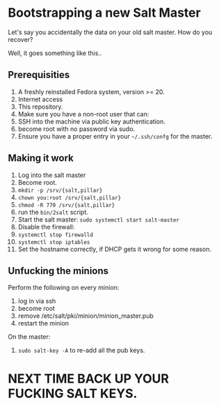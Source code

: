 # Bootstrapping a new Salt Master

Let's say you accidentally the data on your old salt master.  How do you recover?

Well, it goes something like this..

## Prerequisities

1. A freshly reinstalled Fedora system, version >= 20.
2. Internet access
3. This repository.
4. Make sure you have a non-root user that can:
  1. SSH into the machine via public key authentication.
  2. become root with no password via sudo.
5. Ensure you have a proper entry in your `~/.ssh/confg` for the master.

## Making it work

1. Log into the salt master
2. Become root.
3. `mkdir -p /srv/{salt,pillar}`
4. `chown you:root /srv/{salt,pillar}`
5. `chmod -R 770 /srv/{salt,pillar}`
6. run the `bin/2salt` script.
7. Start the salt master: `sudo systemctl start salt-master`
8. Disable the firewall:
  1. `systemctl stop firewalld`
  2. `systemctl stop iptables`
9. Set the hostname correctly, if DHCP gets it wrong for some reason.

## Unfucking the minions

Perform the following on every minion:

1. log in via ssh
2. become root
3. remove /etc/salt/pki/minion/minion_master.pub
4. restart the minion

On the master:

1. `sudo salt-key -A` to re-add all the pub keys.

# NEXT TIME BACK UP YOUR FUCKING SALT KEYS.
